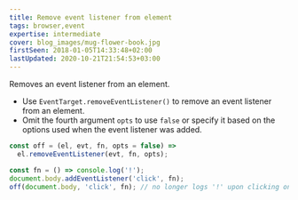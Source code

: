 ```yaml
---
title: Remove event listener from element
tags: browser,event
expertise: intermediate
cover: blog_images/mug-flower-book.jpg
firstSeen: 2018-01-05T14:33:48+02:00
lastUpdated: 2020-10-21T21:54:53+03:00
---
```


Removes an event listener from an element.

- Use `EventTarget.removeEventListener()` to remove an event listener from an element.
- Omit the fourth argument `opts` to use `false` or specify it based on the options used when the event listener was added.

```js
const off = (el, evt, fn, opts = false) =>
  el.removeEventListener(evt, fn, opts);
```

```js
const fn = () => console.log('!');
document.body.addEventListener('click', fn);
off(document.body, 'click', fn); // no longer logs '!' upon clicking on the page
```
